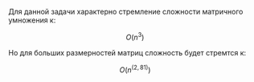 Для данной задачи характерно стремление сложности матричного умножения к:

$$
O(n^3)
$$

Но для больших размерностей матриц сложность будет стремтся к:

$$
O(n^(2,81))
$$

